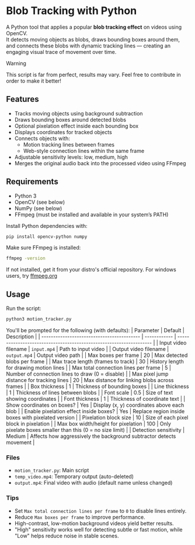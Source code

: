# Blob Tracking with Python
A Python tool that applies a popular **blob tracking effect** on videos using OpenCV.  
It detects moving objects as blobs, draws bounding boxes around them, and connects these blobs with dynamic tracking lines — creating an engaging visual trace of movement over time.

> [!WARNING]  
> This script is far from perfect, results may vary. Feel free to contribute in order to make it better!

## Features
- Tracks moving objects using background subtraction
- Draws bounding boxes around detected blobs
- Optional pixelation effect inside each bounding box
- Displays coordinates for tracked objects
- Connects objects with:
  - Motion tracking lines between frames
  - Web-style connection lines within the same frame
- Adjustable sensitivity levels: low, medium, high
- Merges the original audio back into the processed video using FFmpeg

## Requirements
- Python 3
- OpenCV (see below)
- NumPy (see below)
- FFmpeg (must be installed and available in your system’s PATH)

Install Python dependencies with:
```bash
pip install opencv-python numpy
```
Make sure FFmpeg is installed:
```bash
ffmpeg -version
```
If not installed, get it from your distro's official repository. For windows users, try [ffmpeg.org](https://ffmpeg.org/)

## Usage

Run the script:
```bash
python3 motion_tracker.py
```

You'll be prompted for the following (with defaults):
| Parameter                                  | Default      | Description                                                         |
| ------------------------------------------ | ------------ | ------------------------------------------------------------------- |
| Input video filename                       | `input.mp4`  | Path to input video                                                 |
| Output video filename                      | `output.mp4` | Output video path                                                   |
| Max boxes per frame                        | 20           | Max detected blobs per frame                                        |
| Max trace length (frames to track)         | 30           | History length for drawing motion lines                             |
| Max total connection lines per frame       | 5            | Number of connection lines to draw (0 = disable)                    |
| Max pixel jump distance for tracking lines | 20           | Max distance for linking blobs across frames                        |
| Box thickness                              | 1            | Thickness of bounding boxes                                         |
| Line thickness                             | 1            | Thickness of lines between blobs                                    |
| Font scale                                 | 0.5          | Size of text showing coordinates                                    |
| Font thickness                             | 1            | Thickness of coordinate text                                        |
| Show coordinates on boxes?                 | Yes          | Display (x, y) coordinates above each blob                          |
| Enable pixelation effect inside boxes?     | Yes          | Replace region inside boxes with pixelated version                  |
| Pixelation block size                      | 10           | Size of each pixel block in pixelation                              |
| Max box width/height for pixelation        | 100          | Only pixelate boxes smaller than this (0 = no size limit)           |
| Detection sensitivity                      | Medium       | Affects how aggressively the background subtractor detects movement |

### Files
- `motion_tracker.py`: Main script
- `temp_video.mp4`: Temporary output (auto-deleted)
- `output.mp4`: Final video with audio (default name unless changed)

### Tips

- Set `Max total connection lines per frame` to `0` to disable lines entirely.
- Reduce `Max boxes per frame` to improve performance.
- High-contrast, low-motion background videos yield better results.
- "High" sensitivity works well for detecting subtle or fast motion, while "Low" helps reduce noise in stable scenes.
